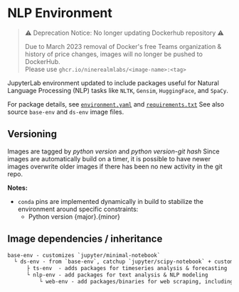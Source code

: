 # NLP Environment

> ⚠️ Deprecation Notice: No longer updating Dockerhub repository ⚠️
>
> Due to March 2023 removal of Docker's free Teams organization & history of price changes,
> images will no longer be pushed to DockerHub.  
> Please use `ghcr.io/ninerealmlabs/<image-name>:<tag>`

JupyterLab environment updated to include packages useful for Natural Language Processing (NLP) tasks
like `NLTK`, `Gensim`, `HuggingFace`, and `SpaCy`.

For package details, see [`environment.yaml`](./environment.yaml) and [`requirements.txt`](./requirements.txt)
See also source `base-env` and `ds-env` image files.

## Versioning

Images are tagged by _python version_ and _python version_-_git hash_
Since images are automatically build on a timer, it is possible to have newer images
overwrite older images if there has been no new activity in the git repo.

**Notes:**

- `conda` pins are implemented dynamically in build to stabilize the environment around specific constraints:
  - Python version {major}.{minor}
  <!-- - `numpy` version {major}.{minor} -- version number specified in `environment.yaml` -->
  <!-- - `blas` -- BLAS is set at build time; defaults to `openblas`.
         To build with `MKL`, set `--build-arg BLAS=` -->

## Image dependencies / inheritance

```txt
base-env - customizes `jupyter/minimal-notebook`
  └ ds-env - from `base-env`, catchup `jupyter/scipy-notebook` + customizations
      ├ ts-env  - adds packages for timeseries analysis & forecasting
      └ nlp-env - add packages for text analysis & NLP modeling
          └ web-env - add packages/binaries for web scraping, including a chromedriver/geckodriver binary
```

